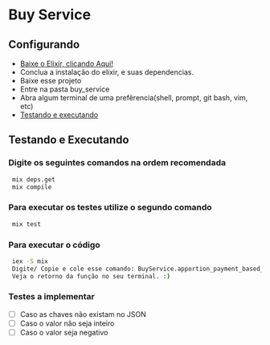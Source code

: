 # Buy Service

## Configurando

  * [Baixe o Elixir, clicando Aqui!](https://elixir-lang.org/install.html)
  * Conclua a instalação do elixir, e suas dependencias.
  * Baixe esse projeto
  * Entre na pasta buy_service
  * Abra algum terminal de uma prefêrencia(shell, prompt, git bash, vim, etc)
  * [Testando e executando](#testando-e-executando)

## Testando e Executando

### Digite os seguintes comandos na ordem recomendada 
```cmd
 mix deps.get
 mix compile 
```

### Para executar os testes utilize o segundo comando 

```cmd
 mix test
```
### Para executar o código
```cmd
 iex -S mix
 Digite/ Copie e cole esse comando: BuyService.apportion_payment_based_on_buys("./test/mocks/emails.json","./test/mocks/buys.json")
 Veja o retorno da função no seu terminal. :)
```

### Testes a implementar

 - [ ] Caso as chaves não existam no JSON
 - [ ] Caso o valor não seja inteiro
 - [ ] Caso o valor seja negativo